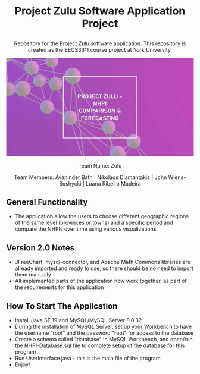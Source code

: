 # <p align="center">Project Zulu Software Application Project</p>
<p align="center">Repository for the Project Zulu software application. This repository is created as the EECS3311 course project at York University.</p>

<p align="center"><img src="TitlePage.jpg"></p>

<p align="center"> Team Name: Zulu </p>

<p align="center">Team Members: Avaninder Bath | Nikolaos Diamantakis | John Wiens-Soshycki | Luana Ribeiro Madeira</p>

## General Functionality
- The application allow the users to choose different geographic regions of the same level (provinces or towns) and a specific period and compare the NHPIs over time using various visualizations. 

## Version 2.0 Notes
- JFreeChart, mysql-connector, and Apache Math Commons libraries are already imported and ready to use, so there should be no need to import them manually
- All implemented parts of the application now work together, as part of the requirements for this application

## How To Start The Application
- Install Java SE 19 and MySQL/MySQL Server 8.0.32
- During the installation of MySQL Server, set up your Workbench to have the username "root" and the password "root" for access to the database
- Create a schema called "database" in MySQL Workbench, and open/run the NHPI-Database.sql file to complete setup of the database for this program
- Run UserInterface.java - this is the main file of the program
- Enjoy!


